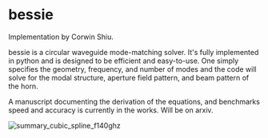 # bessie
Implementation by Corwin Shiu.

bessie is a circular waveguide mode-matching solver. It's fully implemented in python and is designed to be efficient and easy-to-use. One simply specifies the geometry, frequency, and number of modes and the code will solve for the modal structure, aperture field pattern, and beam pattern of the horn.  

A manuscript documenting the derivation of the equations, and benchmarks speed and accuracy is currently in the works. Will be on arxiv.

![summary_cubic_spline_f140ghz](https://user-images.githubusercontent.com/87709364/132349812-0cccaae4-339d-454c-8b7b-b498c8c56708.png)
